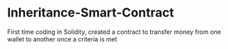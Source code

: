 # Inheritance-Smart-Contract
First time coding in Solidity, created a contract to transfer money from one wallet to another once a criteria is met

